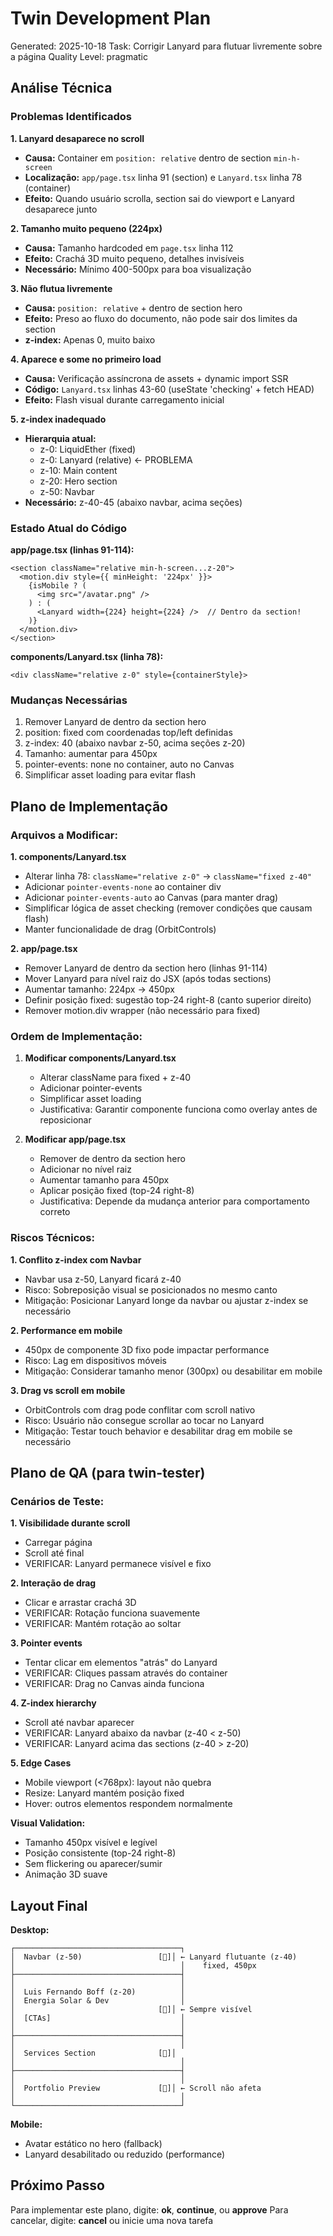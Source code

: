 # Twin Development Plan
Generated: 2025-10-18
Task: Corrigir Lanyard para flutuar livremente sobre a página
Quality Level: pragmatic

## Análise Técnica

### Problemas Identificados

**1. Lanyard desaparece no scroll**
- **Causa:** Container em `position: relative` dentro de section `min-h-screen`
- **Localização:** `app/page.tsx` linha 91 (section) e `Lanyard.tsx` linha 78 (container)
- **Efeito:** Quando usuário scrolla, section sai do viewport e Lanyard desaparece junto

**2. Tamanho muito pequeno (224px)**
- **Causa:** Tamanho hardcoded em `page.tsx` linha 112
- **Efeito:** Crachá 3D muito pequeno, detalhes invisíveis
- **Necessário:** Mínimo 400-500px para boa visualização

**3. Não flutua livremente**
- **Causa:** `position: relative` + dentro de section hero
- **Efeito:** Preso ao fluxo do documento, não pode sair dos limites da section
- **z-index:** Apenas 0, muito baixo

**4. Aparece e some no primeiro load**
- **Causa:** Verificação assíncrona de assets + dynamic import SSR
- **Código:** `Lanyard.tsx` linhas 43-60 (useState 'checking' + fetch HEAD)
- **Efeito:** Flash visual durante carregamento inicial

**5. z-index inadequado**
- **Hierarquia atual:**
  - z-0: LiquidEther (fixed)
  - z-0: Lanyard (relative) ← PROBLEMA
  - z-10: Main content
  - z-20: Hero section
  - z-50: Navbar
- **Necessário:** z-40-45 (abaixo navbar, acima seções)

### Estado Atual do Código

**app/page.tsx (linhas 91-114):**
```tsx
<section className="relative min-h-screen...z-20">
  <motion.div style={{ minHeight: '224px' }}>
    {isMobile ? (
      <img src="/avatar.png" />
    ) : (
      <Lanyard width={224} height={224} />  // Dentro da section!
    )}
  </motion.div>
</section>
```

**components/Lanyard.tsx (linha 78):**
```tsx
<div className="relative z-0" style={containerStyle}>
```

### Mudanças Necessárias

1. Remover Lanyard de dentro da section hero
2. position: fixed com coordenadas top/left definidas
3. z-index: 40 (abaixo navbar z-50, acima seções z-20)
4. Tamanho: aumentar para 450px
5. pointer-events: none no container, auto no Canvas
6. Simplificar asset loading para evitar flash

## Plano de Implementação

### Arquivos a Modificar:

**1. components/Lanyard.tsx**
- Alterar linha 78: `className="relative z-0"` → `className="fixed z-40"`
- Adicionar `pointer-events-none` ao container div
- Adicionar `pointer-events-auto` ao Canvas (para manter drag)
- Simplificar lógica de asset checking (remover condições que causam flash)
- Manter funcionalidade de drag (OrbitControls)

**2. app/page.tsx**
- Remover Lanyard de dentro da section hero (linhas 91-114)
- Mover Lanyard para nível raiz do JSX (após todas sections)
- Aumentar tamanho: 224px → 450px
- Definir posição fixed: sugestão top-24 right-8 (canto superior direito)
- Remover motion.div wrapper (não necessário para fixed)

### Ordem de Implementação:

1. **Modificar components/Lanyard.tsx**
   - Alterar className para fixed + z-40
   - Adicionar pointer-events
   - Simplificar asset loading
   - Justificativa: Garantir componente funciona como overlay antes de reposicionar

2. **Modificar app/page.tsx**
   - Remover de dentro da section hero
   - Adicionar no nível raiz
   - Aumentar tamanho para 450px
   - Aplicar posição fixed (top-24 right-8)
   - Justificativa: Depende da mudança anterior para comportamento correto

### Riscos Técnicos:

**1. Conflito z-index com Navbar**
- Navbar usa z-50, Lanyard ficará z-40
- Risco: Sobreposição visual se posicionados no mesmo canto
- Mitigação: Posicionar Lanyard longe da navbar ou ajustar z-index se necessário

**2. Performance em mobile**
- 450px de componente 3D fixo pode impactar performance
- Risco: Lag em dispositivos móveis
- Mitigação: Considerar tamanho menor (300px) ou desabilitar em mobile

**3. Drag vs scroll em mobile**
- OrbitControls com drag pode conflitar com scroll nativo
- Risco: Usuário não consegue scrollar ao tocar no Lanyard
- Mitigação: Testar touch behavior e desabilitar drag em mobile se necessário

## Plano de QA (para twin-tester)

### Cenários de Teste:

**1. Visibilidade durante scroll**
- Carregar página
- Scroll até final
- VERIFICAR: Lanyard permanece visível e fixo

**2. Interação de drag**
- Clicar e arrastar crachá 3D
- VERIFICAR: Rotação funciona suavemente
- VERIFICAR: Mantém rotação ao soltar

**3. Pointer events**
- Tentar clicar em elementos "atrás" do Lanyard
- VERIFICAR: Cliques passam através do container
- VERIFICAR: Drag no Canvas ainda funciona

**4. Z-index hierarchy**
- Scroll até navbar aparecer
- VERIFICAR: Lanyard abaixo da navbar (z-40 < z-50)
- VERIFICAR: Lanyard acima das sections (z-40 > z-20)

**5. Edge Cases**
- Mobile viewport (<768px): layout não quebra
- Resize: Lanyard mantém posição fixed
- Hover: outros elementos respondem normalmente

**Visual Validation:**
- Tamanho 450px visível e legível
- Posição consistente (top-24 right-8)
- Sem flickering ou aparecer/sumir
- Animação 3D suave

## Layout Final

**Desktop:**
```
┌─────────────────────────────────────┐
│  Navbar (z-50)                 [🎯]│ ← Lanyard flutuante (z-40)
│                                     │    fixed, 450px
├─────────────────────────────────────┤
│                                     │
│  Luis Fernando Boff (z-20)          │
│  Energia Solar & Dev                │
│                                [🎯]│ ← Sempre visível
│  [CTAs]                             │
│                                     │
├─────────────────────────────────────┤
│                                     │
│  Services Section              [🎯]│
│                                     │
├─────────────────────────────────────┤
│                                     │
│  Portfolio Preview             [🎯]│ ← Scroll não afeta
│                                     │
└─────────────────────────────────────┘
```

**Mobile:**
- Avatar estático no hero (fallback)
- Lanyard desabilitado ou reduzido (performance)

## Próximo Passo

Para implementar este plano, digite: **ok**, **continue**, ou **approve**
Para cancelar, digite: **cancel** ou inicie uma nova tarefa
